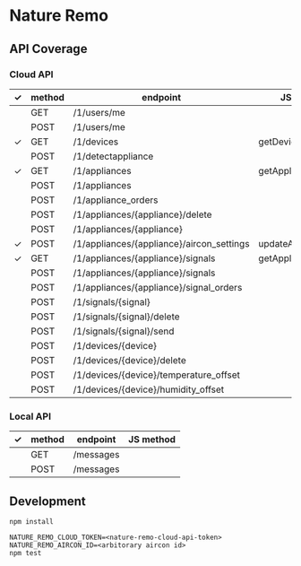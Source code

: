 # Nature Remo

## API Coverage

### Cloud API

| ✓   | method | endpoint                                  | JS method            |
| --- | ------ | ----------------------------------------- | -------------------- |
|     | GET    | /1/users/me                               |                      |
|     | POST   | /1/users/me                               |                      |
| ✓   | GET    | /1/devices                                | getDevices           |
|     | POST   | /1/detectappliance                        |                      |
| ✓   | GET    | /1/appliances                             | getAppliances        |
|     | POST   | /1/appliances                             |                      |
|     | POST   | /1/appliance_orders                       |                      |
|     | POST   | /1/appliances/{appliance}/delete          |                      |
|     | POST   | /1/appliances/{appliance}                 |                      |
| ✓   | POST   | /1/appliances/{appliance}/aircon_settings | updateAirconSettings |
| ✓   | GET    | /1/appliances/{appliance}/signals         | getApplianceSignals  |
|     | POST   | /1/appliances/{appliance}/signals         |                      |
|     | POST   | /1/appliances/{appliance}/signal_orders   |                      |
|     | POST   | /1/signals/{signal}                       |                      |
|     | POST   | /1/signals/{signal}/delete                |                      |
|     | POST   | /1/signals/{signal}/send                  |                      |
|     | POST   | /1/devices/{device}                       |                      |
|     | POST   | /1/devices/{device}/delete                |                      |
|     | POST   | /1/devices/{device}/temperature_offset    |                      |
|     | POST   | /1/devices/{device}/humidity_offset       |                      |

### Local API

| ✓   | method | endpoint  | JS method |
| --- | ------ | --------- | --------- |
|     | GET    | /messages |           |
|     | POST   | /messages |           |

## Development

```
npm install

NATURE_REMO_CLOUD_TOKEN=<nature-remo-cloud-api-token>
NATURE_REMO_AIRCON_ID=<arbitorary aircon id>
npm test
```
